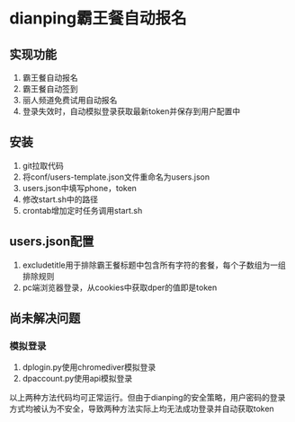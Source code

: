 # dianping霸王餐自动报名

## 实现功能
1. 霸王餐自动报名
2. 霸王餐自动签到
3. 丽人频道免费试用自动报名
4. 登录失效时，自动模拟登录获取最新token并保存到用户配置中

## 安装
1. git拉取代码
2. 将conf/users-template.json文件重命名为users.json
3. users.json中填写phone，token
4. 修改start.sh中的路径
5. crontab增加定时任务调用start.sh

## users.json配置
1. excludetitle用于排除霸王餐标题中包含所有字符的套餐，每个子数组为一组排除规则
2. pc端浏览器登录，从cookies中获取dper的值即是token
   
## 尚未解决问题

### 模拟登录
1. dplogin.py使用chromediver模拟登录
2. dpaccount.py使用api模拟登录
   
以上两种方法代码均可正常运行。但由于dianping的安全策略，用户密码的登录方式均被认为不安全，导致两种方法实际上均无法成功登录并自动获取token
   



